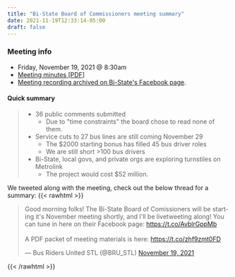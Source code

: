```yaml
---
title: "Bi-State Board of Commissioners meeting summary"
date: 2021-11-19T12:33:14-05:00
draft: false
---
```


### Meeting info
* Friday, November 19, 2021 @ 8:30am
* [Meeting minutes [PDF]](https://www.bistatedev.org/wp-content/uploads/2020/11/Board-of-Commissioners-Open-Meeting-November-19-2021-at-8_30-AM-3.pdf)
* [Meeting recording archived on Bi-State's Facebook page](https://www.facebook.com/bistatedev/videos/426064039005295/). 

#### Quick summary
> * 36 public comments submitted
>     * Due to "time constraints" the board chose to read none of them.
> * Service cuts to 27 bus lines are still coming November 29
>     * The $2000 starting bonus has filled 45 bus driver roles
>     * We are still short >100 bus drivers
> * Bi-State, local govs, and private orgs are exploring turnstiles on Metrolink
>     * The project would cost $52 million.

We tweeted along with the meeting, check out the below thread for a summary:
{{< rawhtml >}}
<blockquote class="twitter-tweet"><p lang="en" dir="ltr">Good morning folks! The Bi-State Board of Comissioners will be starting it&#39;s November meeting shortly, and I&#39;ll be livetweeting along! You can tune in here on their Facebook page: <a href="https://t.co/AvblrGppMb">https://t.co/AvblrGppMb</a><br><br>A PDF packet of meeting materials is here: <a href="https://t.co/zhf9zmt0FD">https://t.co/zhf9zmt0FD</a></p>&mdash; Bus Riders United STL (@BRU_STL) <a href="https://twitter.com/BRU_STL/status/1461703638502588417?ref_src=twsrc%5Etfw">November 19, 2021</a></blockquote> <script async src="https://platform.twitter.com/widgets.js" charset="utf-8"></script> 
{{< /rawhtml >}}

